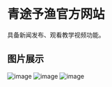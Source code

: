 # 青途予渔官方网站
具备新闻发布、观看教学视频功能。
## 图片展示
![image](https://user-images.githubusercontent.com/84627093/218459376-04261db6-5b4a-42dc-b5b8-fca5d338fbe7.png)
![image](https://user-images.githubusercontent.com/84627093/218459626-836ead3e-c258-45ae-81b5-b152c0d9286e.png)
![image](https://user-images.githubusercontent.com/84627093/218459666-35f240cc-3822-48a4-a0e5-8340df488a8d.png)
